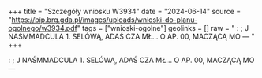 +++
title = "Szczegóły wniosku W3934"
date = "2024-06-14"
source = "https://bip.brg.gda.pl/images/uploads/wnioski-do-planu-ogolnego/w3934.pdf"
tags = ["wnioski-ogolne"]
geolinks = []
raw = " : ; J NAŚMMADCULA 1. SELÓWĄ, ADAŚ CZA MŁ... O AP. 00, MACZĄCĄ MO — "
+++

 : ; J
NAŚMMADCULA 1. SELÓWĄ, ADAŚ CZA MŁ... O AP. 00, MACZĄCĄ MO —



